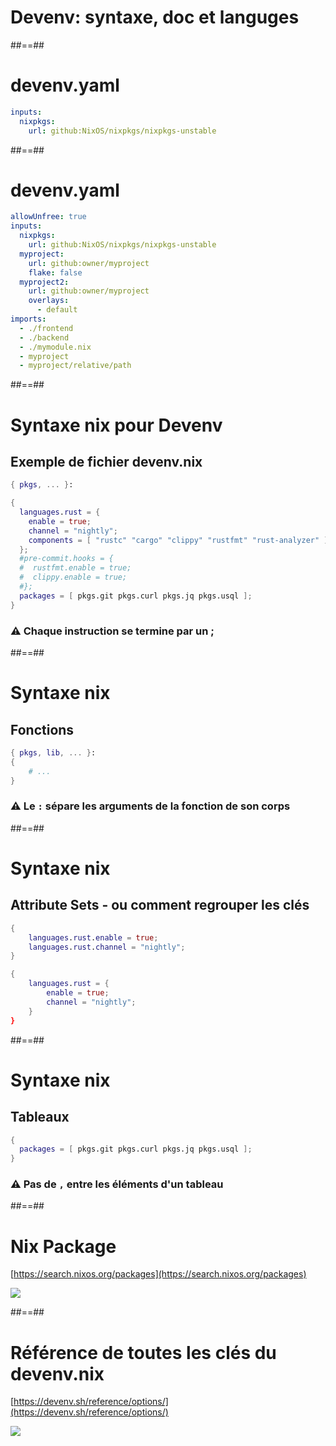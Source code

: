 <!-- .slide: class="transition-bg-sfeir-1" -->

# Devenv: syntaxe, doc et languges

##==##

<!-- .slide: class="with-code" -->

# devenv.yaml

```yaml
inputs:
  nixpkgs:
    url: github:NixOS/nixpkgs/nixpkgs-unstable
```

<!-- .element: class="big-code" -->

##==##

<!-- .slide: class="with-code" -->

# devenv.yaml

```yaml
allowUnfree: true
inputs:
  nixpkgs:
    url: github:NixOS/nixpkgs/nixpkgs-unstable
  myproject:
    url: github:owner/myproject
    flake: false
  myproject2:
    url: github:owner/myproject
    overlays:
      - default
imports:
  - ./frontend
  - ./backend
  - ./mymodule.nix
  - myproject
  - myproject/relative/path
```

##==##

# Syntaxe nix pour Devenv

<!-- .slide: class="with-code" -->

## Exemple de fichier devenv.nix

```nix
{ pkgs, ... }:

{
  languages.rust = {
    enable = true;
    channel = "nightly";
    components = [ "rustc" "cargo" "clippy" "rustfmt" "rust-analyzer" ];
  };
  #pre-commit.hooks = {
  #  rustfmt.enable = true;
  #  clippy.enable = true;
  #};
  packages = [ pkgs.git pkgs.curl pkgs.jq pkgs.usql ];
}
```

### ⚠️ Chaque instruction se termine par un ;

##==##

# Syntaxe nix

<!-- .slide: class="with-code" -->

## Fonctions 

```nix
{ pkgs, lib, ... }:
{
    # ...
}
```

<!-- .element: class="big-code" -->

### ⚠️ Le `:` sépare les arguments de la fonction de son corps

##==##
<!-- .slide: class="with-code" -->

# Syntaxe nix

## Attribute Sets - ou comment regrouper les clés

```nix
{
    languages.rust.enable = true;
    languages.rust.channel = "nightly";
}
```

<!-- .element: class="big-code" -->

```nix
{
    languages.rust = {
        enable = true;
        channel = "nightly";
    }
}
```

<!-- .element: class="big-code" -->


##==##

# Syntaxe nix

<!-- .slide: class="with-code" -->

## Tableaux 

```nix
{
  packages = [ pkgs.git pkgs.curl pkgs.jq pkgs.usql ];
}
```
### ⚠️ Pas de `,` entre les éléments d'un tableau


<!-- .element: class="big-code" -->

##==##

# Nix Package

[https://search.nixos.org/packages](https://search.nixos.org/packages)

![](./assets/images/nix-package-search.png)

##==##

# Référence de toutes les clés du devenv.nix

[https://devenv.sh/reference/options/](https://devenv.sh/reference/options/)

![](./assets/images/devenv-nix-reference.png)
